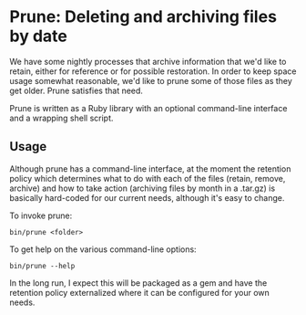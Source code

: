 # Prune:  Deleting and archiving files by date

We have some nightly processes that archive information that we'd like to retain, either for reference or
for possible restoration.  In order to keep space usage somewhat reasonable, we'd like to prune some of
those files as they get older.  Prune satisfies that need.

Prune is written as a Ruby library with an optional command-line interface and a wrapping shell script.

## Usage

Although prune has a command-line interface, at the moment the retention policy which determines what to
do with each of the files (retain, remove, archive) and how to take action (archiving files by month in
a .tar.gz) is basically hard-coded for our current needs, although it's easy to change.

To invoke prune:

	bin/prune <folder>

To get help on the various command-line options:

	bin/prune --help

In the long run, I expect this will be packaged as a gem and have the retention policy externalized
where it can be configured for your own needs.
